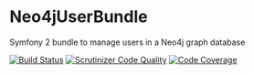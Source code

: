 Neo4jUserBundle
===============

Symfony 2 bundle to manage users in a Neo4j graph database

[![Build Status](https://travis-ci.org/frne/Neo4jUserBundle.svg)](https://travis-ci.org/frne/Neo4jUserBundle) [![Scrutinizer Code Quality](https://scrutinizer-ci.com/g/frne/Neo4jUserBundle/badges/quality-score.png?s=be3fb1bc8ff61e2d3dccd87815720e514d2337cb)](https://scrutinizer-ci.com/g/frne/Neo4jUserBundle/) [![Code Coverage](https://scrutinizer-ci.com/g/frne/Neo4jUserBundle/badges/coverage.png?s=3b4f32e263e730299c5f30dda4bec56f24e93877)](https://scrutinizer-ci.com/g/frne/Neo4jUserBundle/)
